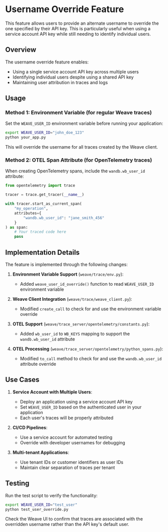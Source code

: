 # Username Override Feature

This feature allows users to provide an alternate username to override the one specified by their API key. This is particularly useful when using a service account API key while still needing to identify individual users.

## Overview

The username override feature enables:
- Using a single service account API key across multiple users
- Identifying individual users despite using a shared API key
- Maintaining user attribution in traces and logs

## Usage

### Method 1: Environment Variable (for regular Weave traces)

Set the `WEAVE_USER_ID` environment variable before running your application:

```bash
export WEAVE_USER_ID="john_doe_123"
python your_app.py
```

This will override the username for all traces created by the Weave client.

### Method 2: OTEL Span Attribute (for OpenTelemetry traces)

When creating OpenTelemetry spans, include the `wandb.wb_user_id` attribute:

```python
from opentelemetry import trace

tracer = trace.get_tracer(__name__)

with tracer.start_as_current_span(
    "my_operation",
    attributes={
        "wandb.wb_user_id": "jane_smith_456"
    }
) as span:
    # Your traced code here
    pass
```

## Implementation Details

The feature is implemented through the following changes:

1. **Environment Variable Support** (`weave/trace/env.py`):
   - Added `weave_user_id_override()` function to read `WEAVE_USER_ID` environment variable

2. **Weave Client Integration** (`weave/trace/weave_client.py`):
   - Modified `create_call` to check for and use the environment variable override

3. **OTEL Support** (`weave/trace_server/opentelemetry/constants.py`):
   - Added `wb_user_id` to `WB_KEYS` mapping to support the `wandb.wb_user_id` attribute

4. **OTEL Processing** (`weave/trace_server/opentelemetry/python_spans.py`):
   - Modified `to_call` method to check for and use the `wandb.wb_user_id` attribute override

## Use Cases

1. **Service Account with Multiple Users**: 
   - Deploy an application using a service account API key
   - Set `WEAVE_USER_ID` based on the authenticated user in your application
   - Each user's traces will be properly attributed

2. **CI/CD Pipelines**:
   - Use a service account for automated testing
   - Override with developer usernames for debugging

3. **Multi-tenant Applications**:
   - Use tenant IDs or customer identifiers as user IDs
   - Maintain clear separation of traces per tenant

## Testing

Run the test script to verify the functionality:

```bash
export WEAVE_USER_ID="test_user"
python test_user_override.py
```

Check the Weave UI to confirm that traces are associated with the overridden username rather than the API key's default user.